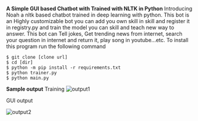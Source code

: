 **A Simple GUI based Chatbot with Trained with NLTK in Python**
Introducing Noah a nltk based chatbot trained in deep learning with python. This bot is an Highly customizable bot you can add you own skill in skill and register it in registry.py and train the model you can skill and teach new way to answer. This bot can Tell jokes, Get trending news from internet, search your question in internet and return it, play song in youtube...etc. To install this program run the following command

```
$ git clone [clone url]
$ cd [dir]
$ python -m pip install -r requirements.txt
$ python trainer.py
$ python main.py
```

**Sample output**
Training
![output1](https://github.com/yogeshwaran08/Noah-a-nltk-based-chatbot-made-in-python/assets/85753695/86f6a865-442b-4d34-909b-9615f40f7648)

GUI output

![output2](https://github.com/yogeshwaran08/Noah-a-nltk-based-chatbot-made-in-python/assets/85753695/26e7bc08-ccb4-47d4-973e-74762302d163)
